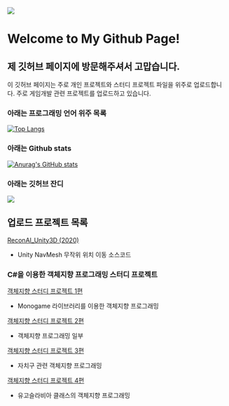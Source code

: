 <img src="https://ifh.cc/g/WgKPZT.png"/>

# Welcome to My Github Page! 
## 제 깃허브 페이지에 방문해주셔서 고맙습니다.

이 깃허브 페이지는 주로 개인 프로젝트와 스터디 프로젝트 파일을 위주로 업로드합니다.
주로 게임개발 관련 프로젝트를 업로드하고 있습니다.

### 아래는 프로그래밍 언어 위주 목록

[![Top Langs](https://github-readme-stats.vercel.app/api/top-langs/?username=ApexNAM)](https://github.com/ApexNAM/github-readme-stats)


### 아래는 Github stats
[![Anurag's GitHub stats](https://github-readme-stats.vercel.app/api?username=ApexNAM)](https://github.com/ApexNAM/github-readme-stats)


### 아래는 깃허브 잔디
<img src="http://mazandi.herokuapp.com/api?handle={ApexNAM}&theme=warm"/>

## 업로드 프로젝트 목록
<a href="https://github.com/ApexNAM/ReconAI_Unity3D"> ReconAI_Unity3D (2020) </a> 
- Unity NavMesh 무작위 위치 이동 소스코드

### C#을 이용한 객체지향 프로그래밍 스터디 프로젝트
<a href="https://github.com/ApexNAM/SeoulCybermenUnivs_OOP_Study_T_From_JaeminPark_Monogame"> 객체지향 스터디 프로젝트 1편 </a>
- Monogame 라이브러리를 이용한 객체지향 프로그래밍 

<a href="https://github.com/ApexNAM/SeoulCybermenUnivs_OOP_Study"> 객체지향 스터디 프로젝트 2편 </a>
- 객체지향 프로그래밍 일부

<a href="https://github.com/ApexNAM/SeoulCybermenUnivs_OOP_Study_CityGuCheck"> 객체지향 스터디 프로젝트 3편 </a>
- 자치구 관련 객체지향 프로그래밍 

<a href="https://github.com/ApexNAM/SeoulCybermenUnivs_OOP_Study_Yugoslavia"> 객체지향 스터디 프로젝트 4편 </a>
- 유고슬라비아 클래스의 객체지향 프로그래밍
